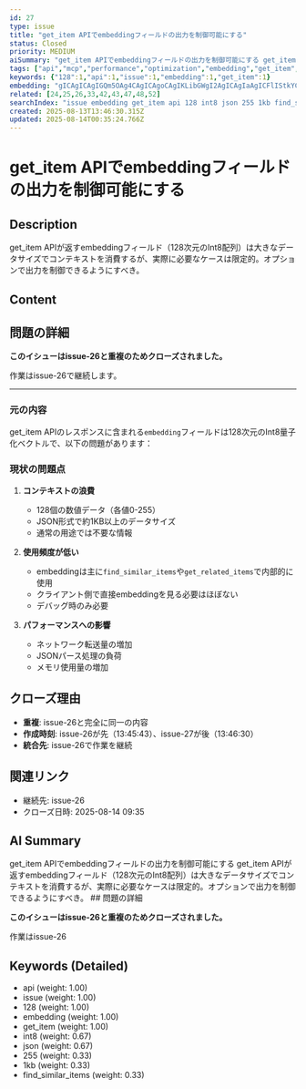 ```yaml
---
id: 27
type: issue
title: "get_item APIでembeddingフィールドの出力を制御可能にする"
status: Closed
priority: MEDIUM
aiSummary: "get_item APIでembeddingフィールドの出力を制御可能にする get_item APIが返すembeddingフィールド（128次元のInt8配列）は大きなデータサイズでコンテキストを消費するが、実際に必要なケースは限定的。オプションで出力を制御できるようにすべき。 ## 問題の詳細\n\n**このイシューはissue-26と重複のためクローズされました。**\n\n作業はissue-26"
tags: ["api","mcp","performance","optimization","embedding","get_item","duplicate","closed"]
keywords: {"128":1,"api":1,"issue":1,"embedding":1,"get_item":1}
embedding: "gICAgICAgIGQm5OAg4CAgICAgoCAgIKLibGWgI2AgICAgIaAgICFlIStkYCVgICAgICHgICAh46Fr4aAk4CAgICAhYCAgIWVhqGAgIqAgICAgIeAgICBk5Gbg4CRgICAgICEgICAhImNh42Ah4CAgICAgICAgIGAkYeVgICAgIA="
related: [24,25,26,33,42,43,47,48,52]
searchIndex: "issue embedding get_item api 128 int8 json 255 1kb find_similar_items"
created: 2025-08-13T13:46:30.315Z
updated: 2025-08-14T00:35:24.766Z
---
```


# get_item APIでembeddingフィールドの出力を制御可能にする

## Description

get_item APIが返すembeddingフィールド（128次元のInt8配列）は大きなデータサイズでコンテキストを消費するが、実際に必要なケースは限定的。オプションで出力を制御できるようにすべき。

## Content

## 問題の詳細

**このイシューはissue-26と重複のためクローズされました。**

作業はissue-26で継続します。

---

### 元の内容

get_item APIのレスポンスに含まれる`embedding`フィールドは128次元のInt8量子化ベクトルで、以下の問題があります：

### 現状の問題点
1. **コンテキストの浪費**
   - 128個の数値データ（各値0-255）
   - JSON形式で約1KB以上のデータサイズ
   - 通常の用途では不要な情報

2. **使用頻度が低い**
   - embeddingは主に`find_similar_items`や`get_related_items`で内部的に使用
   - クライアント側で直接embeddingを見る必要はほぼない
   - デバッグ時のみ必要

3. **パフォーマンスへの影響**
   - ネットワーク転送量の増加
   - JSONパース処理の負荷
   - メモリ使用量の増加

## クローズ理由

- **重複**: issue-26と完全に同一の内容
- **作成時刻**: issue-26が先（13:45:43）、issue-27が後（13:46:30）
- **統合先**: issue-26で作業を継続

## 関連リンク

- 継続先: issue-26
- クローズ日時: 2025-08-14 09:35

## AI Summary

get_item APIでembeddingフィールドの出力を制御可能にする get_item APIが返すembeddingフィールド（128次元のInt8配列）は大きなデータサイズでコンテキストを消費するが、実際に必要なケースは限定的。オプションで出力を制御できるようにすべき。 ## 問題の詳細

**このイシューはissue-26と重複のためクローズされました。**

作業はissue-26

## Keywords (Detailed)

- api (weight: 1.00)
- issue (weight: 1.00)
- 128 (weight: 1.00)
- embedding (weight: 1.00)
- get_item (weight: 1.00)
- int8 (weight: 0.67)
- json (weight: 0.67)
- 255 (weight: 0.33)
- 1kb (weight: 0.33)
- find_similar_items (weight: 0.33)

